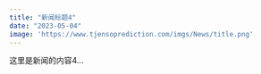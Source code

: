 ```yaml
---
title: "新闻标题4"
date: "2023-05-04"
image: 'https://www.tjensoprediction.com/imgs/News/title.png'
---
```


这里是新闻的内容4...